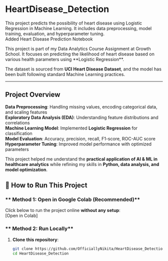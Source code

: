 # HeartDisease_Detection
This project predicts the possibility of heart disease using Logistic Regression in Machine Learning. It includes data preprocessing, model training, evaluation, and hyperparameter tuning.
<br>
Added Heart Disease Prediction Notebook
<br>
<p>
This project is part of my Data Analytics Course Assignment at Growth School.  
It focuses on predicting the likelihood of heart disease based on various health parameters using **Logistic Regression**.  

The dataset is sourced from **UCI Heart Disease Dataset**, and the model has been built following standard Machine Learning practices.

---

##  Project Overview
 **Data Preprocessing**: Handling missing values, encoding categorical data, and scaling features  
 **Exploratory Data Analysis (EDA)**: Understanding feature distributions and correlations  
 **Machine Learning Model**: Implemented **Logistic Regression** for classification  
 **Model Evaluation**: Accuracy, precision, recall, F1-score, ROC-AUC score  
 **Hyperparameter Tuning**: Improved model performance with optimized parameters  

This project helped me understand the **practical application of AI & ML in healthcare analytics** while refining my skills in **Python, data analysis, and model optimization**. 

## 📌 **How to Run This Project**
### ** Method 1: Open in Google Colab (Recommended)**
Click below to run the project online **without any setup**:  
 [Open in Colab]

### ** Method 2: Run Locally**
1. **Clone this repository**:
   ```sh
   git clone https://github.com/OfficiallyNikita/HeartDisease_Detection.git
   cd HeartDisease_Detection
  

